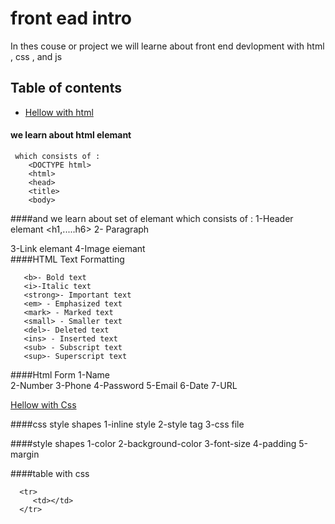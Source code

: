 # front ead intro
 In thes couse or project we will learne about front end devlopment with html , css , and js




## Table of contents
 * [Hellow with html](#general-info)

 #### we learn about html elemant
     which consists of :   
        <DOCTYPE html>
        <html>
        <head>
        <title>
        <body>

####and we learn about set of elemant
    which consists of :
     1-Header elemant
        <h1,.....h6>
     2- Paragraph
        <p> 
     3-Link elemant
        <a>
     4-Image eiemant
        <img>  
####HTML Text Formatting

       <b>- Bold text
       <i>-Italic text
       <strong>- Important text 
       <em> - Emphasized text
       <mark> - Marked text
       <small> - Smaller text 
       <del>- Deleted text
       <ins> - Inserted text
       <sub> - Subscript text 
       <sup>- Superscript text

####Html Form
     1-Name   
     2-Number
     3-Phone
     4-Password
     5-Email
     6-Date
     7-URL

   [Hellow with Css](#general-info)


####css style shapes
     1-inline style
     2-style tag
     3-css file

####style shapes
     1-color
     2-background-color
     3-font-size
     4-padding
     5-margin

####table with css
      <tr>
         <th></th>
      </tr>
      
      <tr>
         <td></td>
      </tr>